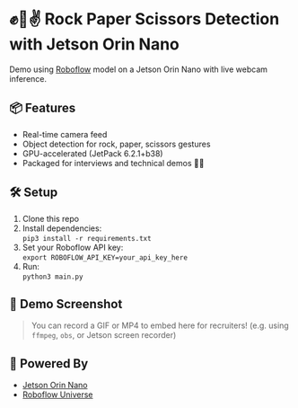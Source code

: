# ✊🤚✌️ Rock Paper Scissors Detection with Jetson Orin Nano

Demo using [Roboflow](https://universe.roboflow.com/roboflow-58fyf/rock-paper-scissors-sxsw/14) model on a Jetson Orin Nano with live webcam inference.

## 📦 Features
- Real-time camera feed
- Object detection for rock, paper, scissors gestures
- GPU-accelerated (JetPack 6.2.1+b38)
- Packaged for interviews and technical demos 💁‍♂️

## 🛠 Setup

1. Clone this repo
2. Install dependencies:  
   `pip3 install -r requirements.txt`
3. Set your Roboflow API key:  
   `export ROBOFLOW_API_KEY=your_api_key_here`
4. Run:  
   `python3 main.py`

## 🎥 Demo Screenshot

> You can record a GIF or MP4 to embed here for recruiters! (e.g. using `ffmpeg`, `obs`, or Jetson screen recorder)

## 🤖 Powered By
- [Jetson Orin Nano](https://developer.nvidia.com/embedded/jetson-orin-nano-devkit)
- [Roboflow Universe](https://universe.roboflow.com/)

